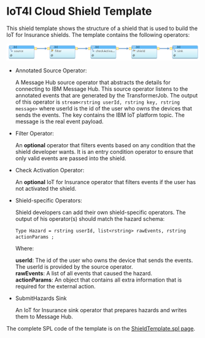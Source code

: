 # IoT4I Cloud Shield Template

This shield template shows the structure of a shield that is used to build the IoT for Insurance shields. The template contains the following operators:

 ![alt text](./images/shield-template.png "Shield Template Operators")

- Annotated Source Operator:

  A Message Hub source operator that abstracts the details for connecting to IBM Message Hub. This source operator listens to the annotated events that are generated by the TransformerJob. The output of this operator is `stream<rstring userId, rstring key, rstring message>` where userId is the id of the user who owns the devices that sends the events. The key contains the IBM IoT platform topic. The message is the real event payload.


- Filter Operator:

  An **optional** operator that filters events based on any condition that the shield developer wants. It is an entry condition operator to ensure that only valid events are passed into the shield.


- Check Activation Operator:

  An **optional** IoT for Insurance operator that filters events if the user has not activated the shield.  
 
 
- Shield-specific Operators:

  Shield developers can add their own shield-specific operators. The output of his operator(s) should match the hazard schema:

  ```
  Type Hazard = rstring userId, list<rstring> rawEvents, rstring actionParams ;
   ```
   Where:

  **userId**: The id of the user who owns the device that sends the events. The userId is provided by the source operator.  
  **rawEvents**: A list of all events that caused the hazard.  
  **actionParams**: An object that contains all extra information that is required for the external action.  


- SubmitHazards Sink

  An IoT for Insurance sink operator that prepares hazards and writes them to Message Hub.




 The complete SPL code of the template is on the [ShieldTemplate.spl page](./com.ibm.iot4i.shields.template/ShieldTemplate.spl).

